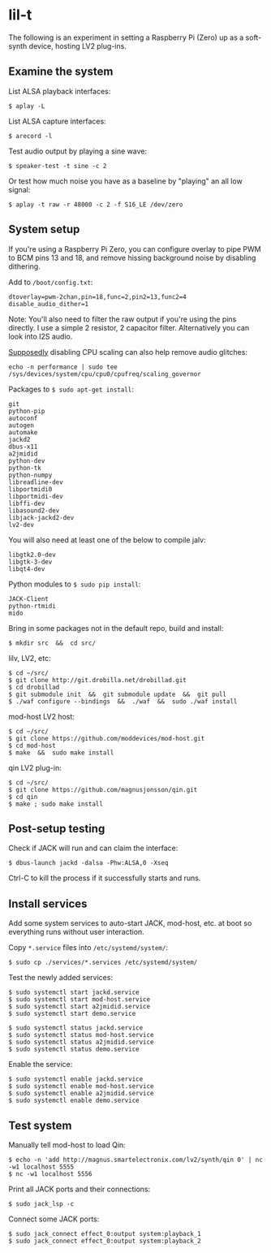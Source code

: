 # lil-t

The following is an experiment in setting a Raspberry Pi (Zero) up as a
soft-synth device, hosting LV2 plug-ins.


## Examine the system
List ALSA playback interfaces:
```
$ aplay -L
```

List ALSA capture interfaces:
```
$ arecord -l
```

Test audio output by playing a sine wave:
```
$ speaker-test -t sine -c 2
```

Or test how much noise you have as a baseline by "playing" an all low signal:
```
$ aplay -t raw -r 48000 -c 2 -f S16_LE /dev/zero
```


## System setup

If you're using a Raspberry Pi Zero, you can configure overlay to pipe PWM to BCM pins 13 and 18,
and remove hissing background noise by disabling dithering.

Add to `/boot/config.txt`:
```
dtoverlay=pwm-2chan,pin=18,func=2,pin2=13,func2=4
disable_audio_dither=1
```

Note: You'll also need to filter the raw output if you're using the pins directly. I use a simple 2 resistor, 2 capacitor filter.
Alternatively you can look into I2S audio.

[Supposedly](https://wiki.linuxaudio.org/wiki/raspberrypi)
disabling CPU scaling can also help remove audio glitches:
```
echo -n performance | sudo tee /sys/devices/system/cpu/cpu0/cpufreq/scaling_governor
```


Packages to `$ sudo apt-get install`:
```
git
python-pip
autoconf
autogen
automake
jackd2
dbus-x11
a2jmidid
python-dev
python-tk
python-numpy
libreadline-dev
libportmidi0
libportmidi-dev
libffi-dev
libasound2-dev
libjack-jackd2-dev
lv2-dev
```

You will also need at least one of the below to compile jalv:
```
libgtk2.0-dev
libgtk-3-dev
libqt4-dev
```

Python modules to `$ sudo pip install`:
```
JACK-Client
python-rtmidi
mido
```

Bring in some packages not in the default repo, build and install:
```
$ mkdir src  &&  cd src/
```

lilv, LV2, etc:
```
$ cd ~/src/
$ git clone http://git.drobilla.net/drobillad.git
$ cd drobillad
$ git submodule init  &&  git submodule update  &&  git pull
$ ./waf configure --bindings  &&  ./waf  &&  sudo ./waf install
```

mod-host LV2 host:
```
$ cd ~/src/
$ git clone https://github.com/moddevices/mod-host.git
$ cd mod-host
$ make  &&  sudo make install
```

qin LV2 plug-in:
```
$ cd ~/src/
$ git clone https://github.com/magnusjonsson/qin.git
$ cd qin
$ make ; sudo make install
```


## Post-setup testing

Check if JACK will run and can claim the interface:
```
$ dbus-launch jackd -dalsa -Phw:ALSA,0 -Xseq
```
Ctrl-C to kill the process if it successfully starts and runs.


## Install services
Add some system services to auto-start JACK, mod-host, etc. at boot so
everything runs without user interaction.

Copy `*.service` files into `/etc/systemd/system/`:
```
$ sudo cp ./services/*.services /etc/systemd/system/
```

Test the newly added services:
```
$ sudo systemctl start jackd.service
$ sudo systemctl start mod-host.service
$ sudo systemctl start a2jmidid.service
$ sudo systemctl start demo.service
```

```
$ sudo systemctl status jackd.service
$ sudo systemctl status mod-host.service
$ sudo systemctl status a2jmidid.service
$ sudo systemctl status demo.service
```

Enable the service:
```
$ sudo systemctl enable jackd.service
$ sudo systemctl enable mod-host.service
$ sudo systemctl enable a2jmidid.service
$ sudo systemctl enable demo.service
```


## Test system

Manually tell mod-host to load Qin:
```
$ echo -n 'add http://magnus.smartelectronix.com/lv2/synth/qin 0' | nc -w1 localhost 5555
$ nc -w1 localhost 5556
```

Print all JACK ports and their connections:
```
$ sudo jack_lsp -c
```

Connect some JACK ports:
```
$ sudo jack_connect effect_0:output system:playback_1
$ sudo jack_connect effect_0:output system:playback_2
```

